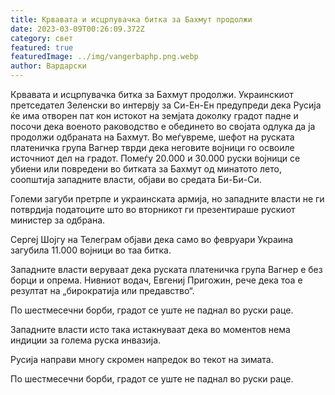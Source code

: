 ```yaml
---
title: Крвавата и исцрпувачка битка за Бахмут продолжи
date: 2023-03-09T00:26:09.372Z
category: свет
featured: true
featuredImage: ../img/vangerbaphp.png.webp
author: Вардарски
---
```


Крвавата и исцрпувачка битка за Бахмут продолжи. Украинскиот претседател Зеленски во интервју за Си-Ен-Ен предупреди дека Русија ќе има отворен пат кон истокот на земјата доколку градот падне и посочи дека военото раководство е обединето во својата одлука да ја продолжи одбраната на Бахмут. Во меѓувреме, шефот на руската платеничка група Вагнер тврди дека неговите војници го освоиле источниот дел на градот.
Помеѓу 20.000 и 30.000 руски војници се убиени или повредени во битката за Бахмут од минатото лето, соопштија западните власти, објави во средата Би-Би-Си.

Големи загуби претрпе и украинската армија, но западните власти не ги потврдија податоците што во вторникот ги презентираше рускиот министер за одбрана.

Сергеј Шојгу на Телеграм објави дека само во февруари Украина загубила 11.000 војници во таа битка.

Западните власти веруваат дека руската платеничка група Вагнер е без борци и опрема. Нивниот водач, Евгениј Пригожин, рече дека тоа е резултат на „бирократија или предавство“.

По шестмесечни борби, градот се уште не паднал во руски раце.

Западните власти исто така истакнуваат дека во моментов нема индиции за голема руска инвазија.

Русија направи многу скромен напредок во текот на зимата.

По шестмесечни борби, градот се уште не паднал во руски раце.
